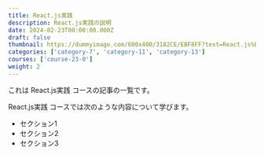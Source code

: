 ```yaml
---
title: React.js実践
description: React.js実践の説明
date: 2024-02-23T00:00:00.000Z
draft: false
thumbnail: https://dummyimage.com/600x400/3182CE/EBF8FF?text=React.js%E5%AE%9F%E8%B7%B5
categories: ['category-7', 'category-11', 'category-13']
courses: ['course-23-0']
weight: 2
---
```


これは React.js実践 コースの記事の一覧です。

  React.js実践 コースでは次のような内容について学びます。

  - セクション1
  - セクション2
  - セクション3